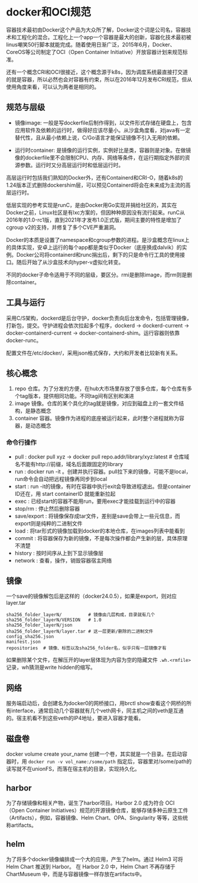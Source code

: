 # docker和OCI规范

容器技术最初由Docker这个产品为大众所了解，Docker这个词是公司名，容器技术和工程化的混合。工程化上一个app一个容器是最大的创新，容器化技术最初被linus嘲笑50行脚本就能完成。随着使用日渐广泛，2015年6月，Docker、CoreOS等公司制定了OCI（Open Container Initiative）开放容器计划来规范标准。

还有一个概念CRI和OCI很接近，这个概念源于k8s，因为调度系统最直接打交道的就是容器，所以必然也会对容器有约束，所以在2016年12月发布CRI规范，但从使用角度来看，可以认为两者是相同的。

## 规范与层级

* 镜像image: 一般是写dockerfile后制作得到，以文件形式存储在硬盘上，包含应用软件及依赖的运行时，做得好应该尽量小。从沙盒角度看，对java有一定替代性，且从最小依赖上说，C/Go语言才能保证镜像不引入无用的依赖。

* 运行时container: 是镜像的运行实例，实例好比是类，容器则是对象。在做镜像的dockerfile里不会限制CPU、内存、网络等条件，在运行期指定外部的资源参数。运行时又分高层运行时和低层运行时。

高层运行时包括我们熟知的Docker外，还有Containerd和CRI-O，随着k8s的1.24版本正式删除dockershim层，可以预见Containerd将会在未来成为主流的高层运行时。

低层实现的参考实现是runC，是由Docker用Go实现并捐给社区的，其实在Docker之前，Linux社区是有lxc方案的，但因种种原因没有流行起来。runC从2016年的1.0-rc1版，直到2021年才发布1.0正式版，期间主要的特性是增加了cgroup v2的支持，并修复了多个CVE严重漏洞。

Docker的本质是设置了namespace和cgroup参数的进程。是沙盒概念在linux上的具体实现，安卓上运行的每个app都是类似于Docker（底座换成dalvik）的实例。Docker公司将containerd和runc捐出后，剩下的只是命令行工具的使用接口。随后开始了从沙盒技术向hyper-v虚拟化转变。

不同的docker子命令适用于不同的层级，要区分。rmi是删除image，而rm则是删除container。

## 工具与运行

采用C/S架构，dockerd是后台守护，docker负责向后台发命令，包括管理镜像，打新包，提交。守护进程会依次拉起多个程序，dockerd -> dockerd-current -> docker-containerd-current -> docker-containerd-shim。运行容器则依靠docker-runc。

配置文件在/etc/docker/，采用json格式保存，大约和开发者比较新有关系。

## 核心概念

1. repo 仓库。为了分发的方便，在hub大市场里存放了很多仓库，每个仓库有多个tag版本，提供相同功能。不同tag间有区别和演进
2. image 镜像。仓库的某个具化的tag就是镜像，对应到磁盘上的一套文件结构，是静态概念
3. container 容器。镜像作为进程的底座被运行起来，此时整个进程就称为容器，是动态概念

### 命令行操作

* pull : docker pull xyz -> docker pull repo.addr/library/xyz:latest # 仓库域名不能有http://前缀，域名后面跟固定的library
* run : docker run -it 。创建并执行容器。pull拉下来的镜像，可能不是local，run命令会自动把远程镜像再同步到local
* start : run -it的镜像，有时在容器中执行exit会导致进程退出。但是container ID还在，用 start containerID 就能重新拉起
* exec : 已经start的容器不能用run，要用exec才能挂载到运行中的容器
* stop/rm : 停止然后删除容器
* save/export : 将镜像保存成tar文件，差别是save会带上一些元信息，而export则是纯粹的二进制文件
* load : 将tar形式的镜像加载到docker的本地仓库，在images列表中能看到
* commit : 将容器保存为新的镜像，不是每次操作都会产生新的层，具体原理不清楚
* history : 按时间序从上到下显示镜像层
* network : 查看，操作，销毁容器宿主网络

## 镜像

一个save的镜像解包后是这样的（docker24.0.5），如果是export，则对应layer.tar

```
sha256_folder_layerN/          # 镜像由几层构成，目录就有几个
sha256_folder_layerN/VERSION   # 1.0
sha256_folder_layerN/json
sha256_folder_layerN/layer.tar # 这一层更新/删除的二进制文件
config_sha256.json
manifest.json
repositories  # 镜像、标签以及sha256_folder名，似乎只有一层镜像才有
```

如果删除某个文件，在解压开的layer层体现为内容为空的隐藏文件 `.wh.<rmfile>` 记录，wh猜测是write hidden的缩写。

## 网络

服务端启动后，会创建名为docker0的网桥接口，用brctl show查看这个网桥的所有interface，通常启动几个容器就有几个veth网卡，同主机之间的veth是互通的。宿主机看不到这些veth的IP4地址，要进入容器才能看。

## 磁盘卷

docker volume create your_name 创建一个卷，其实就是一个目录。在启动容器时，用 `docker run -v vol_name:/some/path` 指定后，容器里对/some/path的读写就不在unionFS，而落在宿主机的目录，实现持久化。

## harbor

为了存储镜像和相关产物，诞生了harbor项目。Harbor 2.0 成为符合 OCI（Open Container Initiatives）规范的开源镜像仓库，能够存储多种云原生工件（Artifacts），例如，容器镜像、Helm Chart、OPA、Singularity 等等，这些统称artifacts。

## helm

为了将多个docker镜像编排成一个大的应用，产生了helm。通过 Helm3 可将 Helm Chart 推送到 Harbor。 在 Harbor 2.0 中，Helm Chart 不再存储于 ChartMuseum 中，而是与容器镜像一样存放在artifacts中。